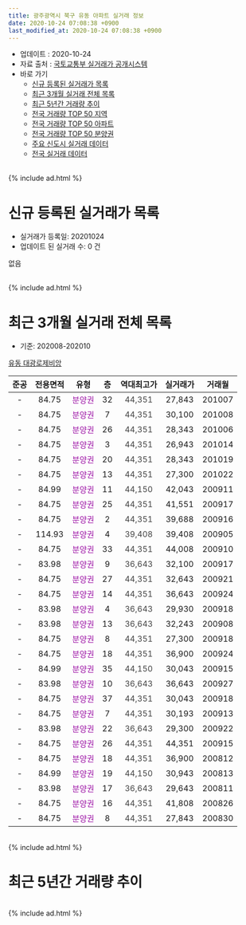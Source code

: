 ```yaml
---
title: 광주광역시 북구 유동 아파트 실거래 정보
date: 2020-10-24 07:08:38 +0900
last_modified_at: 2020-10-24 07:08:38 +0900
---
```


* 업데이트 : 2020-10-24
* 자료 출처 : [국토교통부 실거래가 공개시스템](http://rt.molit.go.kr)
* 바로 가기
    * [신규 등록된 실거래가 목록](#신규-등록된-실거래가-목록)
    * [최근 3개월 실거래 전체 목록](#최근-3개월-실거래-전체-목록)
    * [최근 5년간 거래량 추이](#최근-5년간-거래량-추이)
    * [전국 거래량 TOP 50 지역](https://inasie.github.io/apt-trade-info/최근-3개월-전국에서-가장-거래가-많이-발생한-지역)
    * [전국 거래량 TOP 50 아파트](https://inasie.github.io/apt-trade-info/최근-3개월-전국에서-가장-거래가-많이-발생한-아파트)
    * [전국 거래량 TOP 50 분양권](https://inasie.github.io/apt-trade-info/최근-3개월-전국에서-가장-거래가-많이-발생한-분양권)
    * [주요 신도시 실거래 데이터](https://inasie.github.io/apt-trade-info/주요-신도시)
    * [전국 실거래 데이터](https://inasie.github.io/apt-trade-info/전국)
<br>
{% include ad.html %}
<br>

# 신규 등록된 실거래가 목록
* 실거래가 등록일: 20201024
* 업데이트 된 실거래 수: 0 건

없음

<br>
{% include ad.html %}
<br>

# 최근 3개월 실거래 전체 목록
* 기준: 202008-202010


[유동 대광로제비앙](https://search.naver.com/search.naver?query=%EA%B4%91%EC%A3%BC%EA%B4%91%EC%97%AD%EC%8B%9C+%EB%B6%81%EA%B5%AC+%EC%9C%A0%EB%8F%99+%EC%9C%A0%EB%8F%99+%EB%8C%80%EA%B4%91%EB%A1%9C%EC%A0%9C%EB%B9%84%EC%95%99)

|준공|전용면적|유형|층|역대최고가|실거래가|거래월|
|:---:|:---:|:---:|:---:|:---:|:---:|:---:|
|-|84.75|<span style="color:#9C11A5">분양권</span>|32|<span style="color:#444444">44,351</span>|27,843|201007|
|-|84.75|<span style="color:#9C11A5">분양권</span>|7|<span style="color:#444444">44,351</span>|30,100|201008|
|-|84.75|<span style="color:#9C11A5">분양권</span>|26|<span style="color:#444444">44,351</span>|28,343|201006|
|-|84.75|<span style="color:#9C11A5">분양권</span>|3|<span style="color:#444444">44,351</span>|26,943|201014|
|-|84.75|<span style="color:#9C11A5">분양권</span>|20|<span style="color:#444444">44,351</span>|28,343|201019|
|-|84.75|<span style="color:#9C11A5">분양권</span>|13|<span style="color:#444444">44,351</span>|27,300|201022|
|-|84.99|<span style="color:#9C11A5">분양권</span>|11|<span style="color:#444444">44,150</span>|42,043|200911|
|-|84.75|<span style="color:#9C11A5">분양권</span>|25|<span style="color:#444444">44,351</span>|41,551|200917|
|-|84.75|<span style="color:#9C11A5">분양권</span>|2|<span style="color:#444444">44,351</span>|39,688|200916|
|-|114.93|<span style="color:#9C11A5">분양권</span>|4|<span style="color:#444444">39,408</span>|39,408|200905|
|-|84.75|<span style="color:#9C11A5">분양권</span>|33|<span style="color:#444444">44,351</span>|44,008|200910|
|-|83.98|<span style="color:#9C11A5">분양권</span>|9|<span style="color:#444444">36,643</span>|32,100|200917|
|-|84.75|<span style="color:#9C11A5">분양권</span>|27|<span style="color:#444444">44,351</span>|32,643|200921|
|-|84.75|<span style="color:#9C11A5">분양권</span>|14|<span style="color:#444444">44,351</span>|36,643|200924|
|-|83.98|<span style="color:#9C11A5">분양권</span>|4|<span style="color:#444444">36,643</span>|29,930|200918|
|-|83.98|<span style="color:#9C11A5">분양권</span>|13|<span style="color:#444444">36,643</span>|32,243|200908|
|-|84.75|<span style="color:#9C11A5">분양권</span>|8|<span style="color:#444444">44,351</span>|27,300|200918|
|-|84.75|<span style="color:#9C11A5">분양권</span>|18|<span style="color:#444444">44,351</span>|36,900|200924|
|-|84.99|<span style="color:#9C11A5">분양권</span>|35|<span style="color:#444444">44,150</span>|30,043|200915|
|-|83.98|<span style="color:#9C11A5">분양권</span>|10|<span style="color:#444444">36,643</span>|36,643|200927|
|-|84.75|<span style="color:#9C11A5">분양권</span>|37|<span style="color:#444444">44,351</span>|30,043|200918|
|-|84.75|<span style="color:#9C11A5">분양권</span>|7|<span style="color:#444444">44,351</span>|30,193|200913|
|-|83.98|<span style="color:#9C11A5">분양권</span>|22|<span style="color:#444444">36,643</span>|29,300|200922|
|-|84.75|<span style="color:#9C11A5">분양권</span>|26|<span style="color:#444444">44,351</span>|44,351|200915|
|-|84.75|<span style="color:#9C11A5">분양권</span>|18|<span style="color:#444444">44,351</span>|36,900|200812|
|-|84.99|<span style="color:#9C11A5">분양권</span>|19|<span style="color:#444444">44,150</span>|30,943|200813|
|-|83.98|<span style="color:#9C11A5">분양권</span>|17|<span style="color:#444444">36,643</span>|29,643|200811|
|-|84.75|<span style="color:#9C11A5">분양권</span>|16|<span style="color:#444444">44,351</span>|41,808|200826|
|-|84.75|<span style="color:#9C11A5">분양권</span>|8|<span style="color:#444444">44,351</span>|27,843|200830|


<br>
{% include ad.html %}
<br>

# 최근 5년간 거래량 추이


<div style="width:100%;">
    <canvas id="deal_progress" height="200"></canvas>
</div>

<script>
new Chart(document.getElementById("deal_progress"), {
    type: 'line',
    data: {
        labels: ['201510','201511','201512','201601','201602','201603','201604','201605','201606','201607','201608','201609','201610','201611','201612','201701','201702','201703','201704','201705','201706','201707','201708','201709','201710','201711','201712','201801','201802','201803','201804','201805','201806','201807','201808','201809','201810','201811','201812','201901','201902','201903','201904','201905','201906','201907','201908','201909','201910','201911','201912','202001','202002','202003','202004','202005','202006','202007','202008','202009','202010'],
        datasets: [{
            label: '매매',
            pointRadius: 1,
            data: [0, 0, 0, 0, 0, 0, 0, 0, 0, 0, 0, 0, 0, 0, 0, 0, 0, 0, 0, 0, 0, 0, 0, 0, 0, 0, 0, 0, 0, 5, 2, 0, 2, 1, 1, 0, 0, 0, 0, 0, 0, 1, 0, 13, 1, 8, 4, 5, 1, 3, 6, 2, 8, 9, 4, 11, 6, 4, 5, 18, 6],
            borderColor: "rgba(255, 201, 14, 1)",
            backgroundColor: "rgba(255, 201, 14, 0.5)",
            fill: false,
            lineTension: 0
        },{
            label: '전월세',
            pointRadius: 1,
            data: [0, 0, 0, 0, 0, 0, 0, 0, 0, 0, 0, 0, 0, 0, 0, 0, 0, 0, 0, 0, 0, 0, 0, 0, 0, 0, 0, 0, 0, 0, 0, 0, 0, 0, 0, 0, 0, 0, 0, 0, 0, 0, 0, 0, 0, 0, 0, 0, 0, 0, 0, 0, 0, 0, 0, 0, 0, 0, 0, 0, 0],
            borderColor: "rgba(0, 141, 185, 1)",
            backgroundColor: "rgba(0, 141, 185, 0.5)",
            fill: false,
            lineTension: 0
        }
        ]
    },
    options: {
        responsive: true,
        title: {
            display: false
        },
        tooltips: {
            mode: 'index',
            intersect: false
        },
        hover: {
            mode: 'nearest',
            intersect: true
        },
        scales: {
            xAxes: [{
                display: true,
                scaleLabel: {
                    display: true,
                    labelString: '년/월'
                }
            }],
            yAxes: [{
                display: true,
                ticks: {
                    suggestedMin: 0,
                },
                scaleLabel: {
                    display: true,
                    labelString: '실거래 수'
                }
            }]
        }
    }
});

</script>


<br>
{% include ad.html %}
<br>

